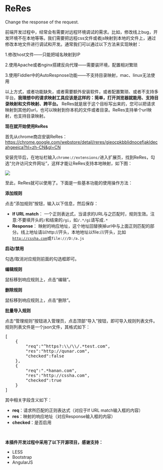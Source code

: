 ReRes
=====

Change the response of the request.

前端开发过程中，经常会有需要对远程环境调试的需求。比如，修改线上bug，开发环境不在本地等等。我们需要把远程css文件或者js映射到本地的文件上，通过修改本地文件进行调试和开发。通常我们可以通过以下方法来实现映射：

1.修改host文件——只能把域名映射到IP

2.使用Apache或者nginx搭建反向代理——需要装环境，配置相对繁琐

3.使用Fiddler中的AutoRespnose功能——不支持目录映射，mac、linux无法使用

以上方式，或者功能缺失，或者需要额外安装软件，或者配置繁琐、或者不支持多平台。**我理想中的请求映射工具应该是这样的：简单，打开浏览器就能用、支持目录映射和文件映射、跨平台。** ReRes就是居于这个目标写出来的，您可以把请求映射到其他的url，也可以映射到你本机的文件或者目录。ReRes支持单个url映射，也支持目录映射。

**现在就开始使用ReRes**

<!--more-->

首先从chrome商店安装ReRes： <a target="_black" href="https://chrome.google.com/webstore/detail/reres/gieocpkbblidnocefjakldecahgeeica?hl=zh-CN&gl=CN">https://chrome.google.com/webstore/detail/reres/gieocpkbblidnocefjakldecahgeeica?hl=zh-CN&gl=CN</a>

安装完毕后，在地址栏输入`chrome://extensions/`进入扩展页，找到ReRes，勾选“允许访问文件网址”，这样才能让ReRes支持本地映射，如下图：

<img src="http://t3.qpic.cn/mblogpic/3fac61954487ae4ca6aa/460" />

至此，ReRes就可以使用了。下面是一些基本功能的使用操作方法：

**添加规则**

点击“添加规则”按钮，输入以下信息，然后保存：

*   **If URL match**： 一个正则表达式，当请求的URL与之匹配时，规则生效。注意:不要填开头的<code>/</code>和结束的<code>/gi</code>，如<code>/.\*/gi</code>请写成<code>.\*</code>
*   **Response**： 映射的响应地址，这个地址回替换掉url中与上面正则匹配的部分。线上地址请以http://开头，本地地址以file:///开头，比如<code>http://cssha.com</code>或<code>file:///D:/a.js</code>

**启动/禁用**

勾选/取消对应规则前面的勾选框即可。

**编辑规则**

鼠标移到响应规则上，点击“编辑”。

**删除规则**

鼠标移到响应规则上，点击“删除”。

**批量导入规则**

点击“管理规则”按钮进入管理页，点击顶部“导入”按钮，即可导入规则列表文件。规则列表文件是一个json文件，其格式如下：

<pre lang="javascript" line="1">[
    {
        "req":"^https?:\\/\\/.*test.com",
        "res":"http://qunar.com",
        "checked":false
    },
    {
        "req":".*hanan.com",
        "res":"http://cssha.com",
        "checked":true
    }
]
</pre>

其中相关字段含义如下：

*   **req**：请求所匹配的正则表达式（对应于If URL match输入框的内容）
*   **res**：映射的响应地址（对应Response输入框的内容）
*   **checked**：是否启用

 

**本插件开发过程中采用了以下开源项目，感谢支持：**

*   LESS
*   Bootstrap
*   AngularJS
